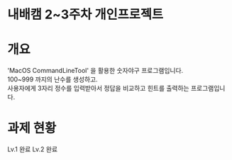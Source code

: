 # 내배캠 2~3주차 개인프로젝트

# 개요
'MacOS CommandLineTool' 을 활용한 숫자야구 프로그램입니다.     
100~999 까지의 난수를 생성하고.    
사용자에게 3자리 정수를 입력받아서 정답을 비교하고 힌트를 출력하는 프로그램입니다.

# 과제 현황
Lv.1 완료 
Lv.2 완료
